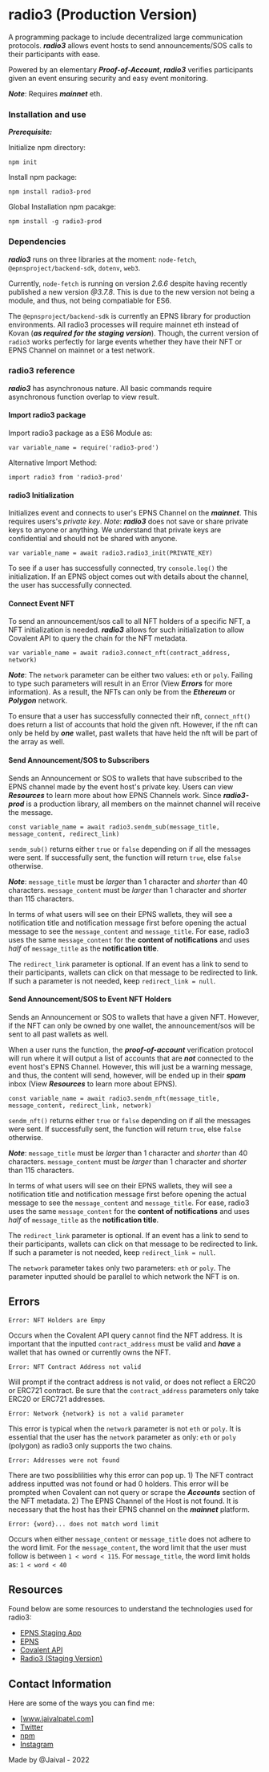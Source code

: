 # radio3 (Production Version)

A programming package to include decentralized large communication protocols. ***radio3*** allows event hosts to send announcements/SOS calls 
to their participants with ease. 

Powered by an elementary ***Proof-of-Account***, ***radio3*** verifies participants given an event ensuring security and easy event monitoring.

***Note***: Requires ***mainnet*** eth.

### Installation and use

***Prerequisite:***

Initialize npm directory:

```
npm init 
```

Install npm package:

```
npm install radio3-prod
```

Global Installation npm pacakge:

```
npm install -g radio3-prod
```

### Dependencies

***radio3*** runs on three libraries at the moment: `node-fetch`, `@epnsproject/backend-sdk`, `dotenv`, `web3`. 

Currently, `node-fetch` is running on version *2.6.6* despite having recently published a new version *@3.7.8*. This is due to the new version not being a module, and thus, not being compatiable for ES6. 

The `@epnsproject/backend-sdk` is currently an EPNS library for production environments. All radio3 processes will require mainnet eth instead of Kovan (***as required for the staging version***). Though, the current version of `radio3` works perfectly for large events whether they have their NFT or EPNS Channel on mainnet or a test network.


### radio3 reference

***radio3*** has asynchronous nature. All basic commands require asynchronous function overlap to view result.

#### Import radio3 package

Import radio3 package as a ES6 Module as:
```
var variable_name = require('radio3-prod')
```
Alternative Import Method:
```
import radio3 from 'radio3-prod'
```

#### radio3 Initialization

Initializes event and connects to user's EPNS Channel on the ***mainnet***. This requires users's *private key*. 
*Note*: ***radio3*** does not save or share private keys to anyone or anything. We understand that private keys are confidential and should not be shared with anyone.

```
var variable_name = await radio3.radio3_init(PRIVATE_KEY)
```

To see if a user has successfully connected, try `console.log()` the initialization. If an EPNS object comes out with details about the channel, the user has successfully connected.

#### Connect Event NFT

To send an announcement/sos call to all NFT holders of a specific NFT, a NFT initialization is needed. ***radio3*** allows for such initialization to allow Covalent API to query the chain for the NFT metadata. 

```
var variable_name = await radio3.connect_nft(contract_address, network)
```
***Note***: The `network` parameter can be either two values: `eth` or `poly`. Failing to type such parameters will result in an Error (View ***Errors*** for more information). As a result, the NFTs can only be from the ***Ethereum*** or ***Polygon*** network.

To ensure that a user has successfully connected their nft, `connect_nft()` does return a list of accounts that hold the given nft. However, if the nft can only be held by ***one*** wallet, past wallets that have held the nft will be part of the array as well. 

#### Send Announcement/SOS to Subscribers

Sends an Announcement or SOS to wallets that have subscribed to the EPNS channel made by the event host's private key. Users can view ***Resources*** to learn more about how EPNS Channels work. Since ***radio3-prod*** is a production library, all members on the mainnet channel will receive the message.

```
const variable_name = await radio3.sendm_sub(message_title, message_content, redirect_link)
```

`sendm_sub()` returns either `true` or `false` depending on if all the messages were sent. If successfully sent, the function will return `true`, else `false` otherwise. 


***Note***: `message_title` must be *larger* than 1 character and *shorter* than 40 characters. `message_content` must be *larger* than 1 character and *shorter* than 115 characters. 

In terms of what users will see on their EPNS wallets, they will see a notification title and notification message first before opening the actual message to see the `message_content` and `message_title`. For ease, radio3 uses the same `message_content` for the **content of notifications** and uses *half* of `message_title` as the **notification title**. 

The `redirect_link` parameter is optional. If an event has a link to send to their participants, wallets can click on that message to be redirected to link. If such a parameter is not needed, keep `redirect_link = null`. 

#### Send Announcement/SOS to Event NFT Holders

Sends an Announcement or SOS to wallets that have a given NFT. However, if the NFT can only be owned by one wallet, the announcement/sos will be sent to all past wallets as well. 

When a user runs the function, the ***proof-of-account*** verification protocol will run where it will output a list of accounts that are ***not*** connected to the event host's EPNS Channel. However, this will just be a warning message, and thus, the content will send, however, will be ended up in their ***spam*** inbox (View ***Resources*** to learn more about EPNS). 

```
const variable_name = await radio3.sendm_nft(message_title, message_content, redirect_link, network)
```

`sendm_nft()` returns either `true` or `false` depending on if all the messages were sent. If successfully sent, the function will return `true`, else `false` otherwise. 


***Note***: `message_title` must be *larger* than 1 character and *shorter* than 40 characters. `message_content` must be *larger* than 1 character and *shorter* than 115 characters. 

In terms of what users will see on their EPNS wallets, they will see a notification title and notification message first before opening the actual message to see the `message_content` and `message_title`. For ease, radio3 uses the same `message_content` for the **content of notifications** and uses *half* of `message_title` as the **notification title**. 

The `redirect_link` parameter is optional. If an event has a link to send to their participants, wallets can click on that message to be redirected to link. If such a parameter is not needed, keep `redirect_link = null`. 

The `network` parameter takes only two parameters: `eth` or `poly`. The parameter inputted should be parallel to which network the NFT is on.

## Errors

```
Error: NFT Holders are Empy
```
Occurs when the Covalent API query cannot find the NFT address. It is important that the inputted `contract_address` must be valid and ***have*** a wallet that has owned or currently owns the NFT.

```
Error: NFT Contract Address not valid
```

Will prompt if the contract address is not valid, or does not reflect a ERC20 or ERC721 contract. Be sure that the `contract_address` parameters only take ERC20 or ERC721 addresses.

```
Error: Network {network} is not a valid parameter
```

This error is typical when the `network` parameter is not `eth` or `poly`. It is essential that the user has the `network` parameter as only: `eth` or `poly` (polygon) as radio3 only supports the two chains.

```
Error: Addresses were not found
```

There are two possiblilities why this error can pop up. 1) The NFT contract address inputted was not found or had 0 holders. This error will be prompted when Covalent can not query or scrape the ***Accounts*** section of the NFT metadata. 2) The EPNS Channel of the Host is not found. It is necessary that the host has their EPNS channel on the ***mainnet*** platform.

```
Error: {word}... does not match word limit
```
Occurs when either `message_content` or `message_title` does not adhere to the word limit. For the `message_content`, the word limit that the user must follow is between `1 < word < 115`. For `message_title`, the word limit holds as: `1 < word < 40`

## Resources

Found below are some resources to understand the technologies used for radio3:
 - [EPNS Staging App](https://staging.epns.io/)
 - [EPNS](https://epns.io/)
 - [Covalent API](https://www.covalenthq.com/)
 - [Radio3 (Staging Version)](https://github.com/GEEGABYTE1/Radio)

## Contact Information
Here are some of the ways you can find me:
 - [www.jaivalpatel.com]
 - [Twitter](https://twitter.com/patjaival)
 - [npm](https://www.npmjs.com/~jaivalpatel1)
 - [Instagram](https://www.instagram.com/jaivalpatelll/)

Made by @Jaival - 2022